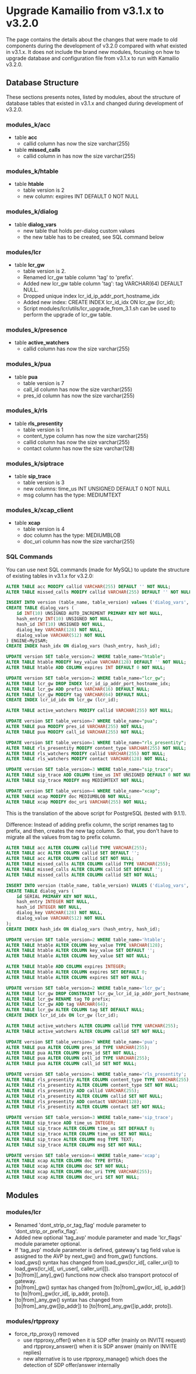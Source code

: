 # Upgrade Kamailio from v3.1.x to v3.2.0

The page contains the details about the changes that were made to old
components during the development of v3.2.0 compared with what existed
in v3.1.x. It does not include the brand new modules, focusing on how to
upgrade database and configuration file from v3.1.x to run with Kamailio
v3.2.0.

## Database Structure

These sections presents notes, listed by modules, about the structure of
database tables that existed in v3.1.x and changed during development of
v3.2.0.

### modules_k/acc

- table **acc**
  - callid column has now the size varchar(255)
- table **missed_calls**
  - callid column in has now the size varchar(255)

### modules_k/htable

- table **htable**
  - table version is 2
  - new column: expires INT DEFAULT 0 NOT NULL

### modules_k/dialog

- table **dialog_vars**
  - new table that holds per-dialog custom values
  - the new table has to be created, see SQL command below

### modules/lcr

- table **lcr_gw**
  - table version is 2.
  - Renamed lcr_gw table column 'tag' to 'prefix'.
  - Added new lcr_gw table column 'tag': tag VARCHAR(64) DEFAULT
        NULL.
  - Dropped unique index lcr_id_ip_addr_port_hostname_idx
  - Added new index: CREATE INDEX lcr_id_idx ON lcr_gw (lcr_id);
  - Script modules/lcr/utils/lcr_upgrade_from_3.1.sh can be used to
        perform the upgrade of lcr_gw table.

### modules_k/presence

- table **active_watchers**
  - callid column has now the size varchar(255)

### modules_k/pua

- table **pua**
  - table version is 7
  - call_id column has now the size varchar(255)
  - pres_id column has now the size varchar(255)

### modules_k/rls

- table **rls_presentity**
  - table version is 1
  - content_type column has now the size varchar(255)
  - callid column has now the size varchar(255)
  - contact column has now the size varchar(128)

### modules_k/siptrace

- table **sip_trace**
  - table version is 3
  - new columns: time_us INT UNSIGNED DEFAULT 0 NOT NULL
  - msg column has the type: MEDIUMTEXT

### modules_k/xcap_client

- table **xcap**
  - table version is 4
  - doc column has the type: MEDIUMBLOB
  - doc_uri column has now the size varchar(255)

### SQL Commands

You can use next SQL commands (made for MySQL) to update the structure
of existing tables in v3.1.x for v3.2.0:

``` sql
ALTER TABLE acc MODIFY callid VARCHAR(255) DEFAULT '' NOT NULL;
ALTER TABLE missed_calls MODIFY callid VARCHAR(255) DEFAULT '' NOT NULL;

INSERT INTO version (table_name, table_version) values ('dialog_vars','1');
CREATE TABLE dialog_vars (
    id INT(10) UNSIGNED AUTO_INCREMENT PRIMARY KEY NOT NULL,
    hash_entry INT(10) UNSIGNED NOT NULL,
    hash_id INT(10) UNSIGNED NOT NULL,
    dialog_key VARCHAR(128) NOT NULL,
    dialog_value VARCHAR(512) NOT NULL
) ENGINE=MyISAM;
CREATE INDEX hash_idx ON dialog_vars (hash_entry, hash_id);

UPDATE version SET table_version=2 WHERE table_name="htable";
ALTER TABLE htable MODIFY key_value VARCHAR(128) DEFAULT '' NOT NULL;
ALTER TABLE htable ADD COLUMN expires INT DEFAULT 0 NOT NULL;

UPDATE version SET table_version=2 WHERE table_name="lcr_gw";
ALTER TABLE lcr_gw DROP INDEX lcr_id_ip_addr_port_hostname_idx;
ALTER TABLE lcr_gw ADD prefix VARCHAR(16) DEFAULT NULL;
ALTER TABLE lcr_gw MODIFY tag VARCHAR(64) DEFAULT NULL;
CREATE INDEX lcr_id_idx ON lcr_gw (lcr_id);

ALTER TABLE active_watchers MODIFY callid VARCHAR(255) NOT NULL;

UPDATE version SET table_version=7 WHERE table_name="pua";
ALTER TABLE pua MODIFY pres_id VARCHAR(255) NOT NULL;
ALTER TABLE pua MODIFY call_id VARCHAR(255) NOT NULL;

UPDATE version SET table_version=1 WHERE table_name="rls_presentity";
ALTER TABLE rls_presentity MODIFY content_type VARCHAR(255) NOT NULL;
ALTER TABLE rls_watchers MODIFY callid VARCHAR(255) NOT NULL;
ALTER TABLE rls_watchers MODIFY contact VARCHAR(128) NOT NULL;

UPDATE version SET table_version=3 WHERE table_name="sip_trace";
ALTER TABLE sip_trace ADD COLUMN time_us INT UNSIGNED DEFAULT 0 NOT NULL;
ALTER TABLE sip_trace MODIFY msg MEDIUMTEXT NOT NULL;

UPDATE version SET table_version=4 WHERE table_name="xcap";
ALTER TABLE xcap MODIFY doc MEDIUMBLOB NOT NULL;
ALTER TABLE xcap MODIFY doc_uri VARCHAR(255) NOT NULL;

```

This is the translation of the above script for PostgreSQL (tested with
9.1.1).

Difference: Instead of adding prefix column, the script renames tag to
prefix, and then, creates the new tag column. So that, you don't have to
migrate all the values from tag to prefix column.

``` sql
ALTER TABLE acc ALTER COLUMN callid TYPE VARCHAR(255);
ALTER TABLE acc ALTER COLUMN callid SET DEFAULT '';
ALTER TABLE acc ALTER COLUMN callid SET NOT NULL;
ALTER TABLE missed_calls ALTER COLUMN callid TYPE VARCHAR(255);
ALTER TABLE missed_calls ALTER COLUMN callid SET DEFAULT '';
ALTER TABLE missed_calls ALTER COLUMN callid SET NOT NULL;

INSERT INTO version (table_name, table_version) VALUES ('dialog_vars','1');
CREATE TABLE dialog_vars (
    id SERIAL PRIMARY KEY NOT NULL,
    hash_entry INTEGER NOT NULL,
    hash_id INTEGER NOT NULL,
    dialog_key VARCHAR(128) NOT NULL,
    dialog_value VARCHAR(512) NOT NULL
);
CREATE INDEX hash_idx ON dialog_vars (hash_entry, hash_id);

UPDATE version SET table_version=2 WHERE table_name='htable';
ALTER TABLE htable ALTER COLUMN key_value TYPE VARCHAR(128);
ALTER TABLE htable ALTER COLUMN key_value SET DEFAULT '';
ALTER TABLE htable ALTER COLUMN key_value SET NOT NULL;

ALTER TABLE htable ADD COLUMN expires INTEGER;
ALTER TABLE htable ALTER COLUMN expires SET DEFAULT 0;
ALTER TABLE htable ALTER COLUMN expires SET NOT NULL;

UPDATE version SET table_version=2 WHERE table_name='lcr_gw';
ALTER TABLE lcr_gw DROP CONSTRAINT lcr_gw_lcr_id_ip_addr_port_hostname_idx;
ALTER TABLE lcr_gw RENAME tag TO prefix;
ALTER TABLE lcr_gw ADD tag VARCHAR(64);
ALTER TABLE lcr_gw ALTER COLUMN tag SET DEFAULT NULL;
CREATE INDEX lcr_id_idx ON lcr_gw (lcr_id);

ALTER TABLE active_watchers ALTER COLUMN callid TYPE VARCHAR(255);
ALTER TABLE active_watchers ALTER COLUMN callid SET NOT NULL;

UPDATE version SET table_version=7 WHERE table_name='pua';
ALTER TABLE pua ALTER COLUMN pres_id TYPE VARCHAR(255);
ALTER TABLE pua ALTER COLUMN pres_id SET NOT NULL;
ALTER TABLE pua ALTER COLUMN call_id TYPE VARCHAR(255);
ALTER TABLE pua ALTER COLUMN call_id SET NOT NULL;

UPDATE version SET table_version=1 WHERE table_name='rls_presentity';
ALTER TABLE rls_presentity ALTER COLUMN content_type TYPE VARCHAR(255);
ALTER TABLE rls_presentity ALTER COLUMN content_type SET NOT NULL;
ALTER TABLE rls_presentity ADD callid VARCHAR(255);
ALTER TABLE rls_presentity ALTER COLUMN callid SET NOT NULL;
ALTER TABLE rls_presentity ADD contact VARCHAR(128);
ALTER TABLE rls_presentity ALTER COLUMN contact SET NOT NULL;

UPDATE version SET table_version=3 WHERE table_name='sip_trace';
ALTER TABLE sip_trace ADD time_us INTEGER;
ALTER TABLE sip_trace ALTER COLUMN time_us SET DEFAULT 0;
ALTER TABLE sip_trace ALTER COLUMN time_us SET NOT NULL;
ALTER TABLE sip_trace ALTER COLUMN msg TYPE TEXT;
ALTER TABLE sip_trace ALTER COLUMN msg SET NOT NULL;

UPDATE version SET table_version=4 WHERE table_name='xcap';
ALTER TABLE xcap ALTER COLUMN doc TYPE BYTEA;
ALTER TABLE xcap ALTER COLUMN doc SET NOT NULL;
ALTER TABLE xcap ALTER COLUMN doc_uri TYPE VARCHAR(255);
ALTER TABLE xcap ALTER COLUMN doc_uri SET NOT NULL;

```

## Modules

### modules/lcr

- Renamed 'dont_strip_or_tag_flag' module parameter to
    'dont_strip_or_prefix_flag'.
- Added new optional 'tag_avp' module parameter and made 'lcr_flags'
    module parameter optional.
- If 'tag_avp' module parameter is defined, gateway's tag field value
    is assigned to the AVP by next_gw() and from_gw() functions.
- load_gws() syntax has changed from load_gws(lcr_id\[, caller_uri\])
    to load_gws(lcr_id\[, uri_user\[, caller_uri\]\]).
- \[to\|from\]\[\_any\]\_gw() functions now check also transport
    protocol of gateway.
- \[to\|from\]\_gw() syntax has changed from
    \[to\|from\]\_gw(lcr_id\[, ip_addr\]) to \[to\|from\]\_gw(lcr_id\[, ip_addr, proto\]).
- \[to\|from\]\_any_gw() syntax has changed from
    \[to\|from\]\_any_gw(\[ip_addr\]) to \[to\|from\]\_any_gw(\[ip_addr, proto\]).

### modules/rtpproxy

- force_rtp_proxy() removed
  - use rtpproxy_offer() when it is SDP offer (mainly on INVITE
        request) and rtpproxy_answer() when it is SDP answer (mainly on
        INVITE replies)
  - new alternative is to use rtpproxy_manage() which does the
        detection of SDP offer/answer internally
